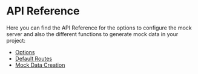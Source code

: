# API Reference

Here you can find the API Reference for the options to configure the mock server and also the different functions to generate mock data in your project:

- [Options](/docs/api-reference/options.md)
- [Default Routes](/docs/api-reference/default-routes.md)
- [Mock Data Creation](/docs/api-reference/mock-data-creation.md)
